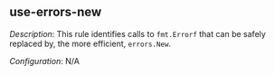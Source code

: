 ## use-errors-new

_Description_: This rule identifies calls to `fmt.Errorf` that can be safely replaced by, the more efficient, `errors.New`.

_Configuration_: N/A


